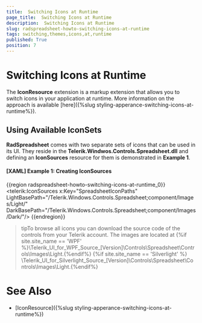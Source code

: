 ```yaml
---
title:  Switching Icons at Runtime
page_title:  Switching Icons at Runtime
description:  Switching Icons at Runtime
slug: radspreadsheet-howto-switching-icons-at-runtime
tags: switching,themes,icons,at,runtime
published: True
position: 7
---
```


# Switching Icons at Runtime


The __IconResource__ extension is a markup extension that allows you to switch icons in your application at runtime. More information on the approach is available [here]({%slug styling-apperance-switching-icons-at-runtime%}).


## Using Available IconSets

__RadSpreadsheet__ comes with two separate sets of icons that can be used in its UI. They reside in the __Telerik.Windwos.Controls.Spreadsheet.dll__ and defining an __IconSources__ resource for them is demonstrated in __Example 1__.


#### __[XAML] Example 1: Creating IconSources__

{{region radspreadsheet-howto-switching-icons-at-runtime_0}}
	<telerik:IconSources x:Key="SpreadsheetIconPaths" LightBasePath="/Telerik.Windows.Controls.Spreadsheet;component/Images/Light/"
                               DarkBasePath="/Telerik.Windows.Controls.Spreadsheet;component/Images/Dark/"/>
{{endregion}}


>tipTo browse all icons you can download the source code of the controls from your Telerik account. The images are located at {%if site.site_name == 'WPF' %}\Telerik\_UI\_for\_WPF\_Source\_[Version]\Controls\Spreadsheet\Controls\Images\Light.{%endif%} {%if site.site_name == 'Silverlight' %} \Telerik\_UI\_for\_Silverlight\_Source\_[Version]\Controls\Spreadsheet\Controls\Images\Light.{%endif%}


# See Also

* [IconResource]({%slug styling-apperance-switching-icons-at-runtime%})